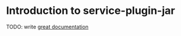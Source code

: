 # Introduction to service-plugin-jar

TODO: write [great documentation](http://jacobian.org/writing/great-documentation/what-to-write/)
